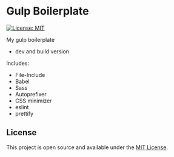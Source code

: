 # Gulp Boilerplate

[![License: MIT](https://img.shields.io/badge/License-MIT-blue.svg)](https://opensource.org/licenses/MIT)

My gulp boilerplate

- dev and build version

Includes:
- File-Include
- Babel
- Sass
- Autoprefixer
- CSS minimizer
- eslint
- prettify

## License

This project is open source and available under the [MIT License](LICENSE).
